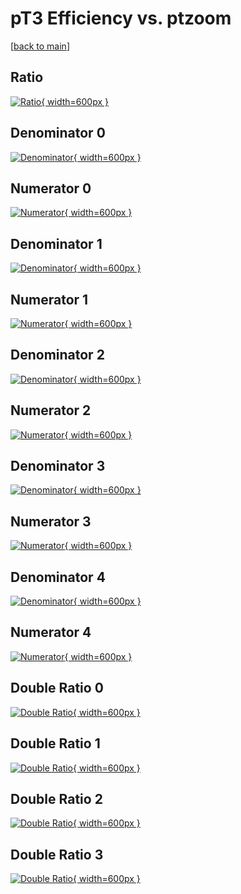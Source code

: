 # pT3 Efficiency vs. ptzoom

[[back to main](./)]



## Ratio

[![Ratio](../mtv/var/pT3_base_11_0_eff_ptzoom.png){ width=600px }](../mtv/var/pT3_base_11_0_eff_ptzoom.pdf)

## Denominator 0

[![Denominator](../mtv/den/pT3_base_11_0_eff_ptzoom_den0.png){ width=600px }](../mtv/den/pT3_base_11_0_eff_ptzoom_den0.pdf)

## Numerator 0

[![Numerator](../mtv/num/pT3_base_11_0_eff_ptzoom_num0.png){ width=600px }](../mtv/num/pT3_base_11_0_eff_ptzoom_num0.pdf)

## Denominator 1

[![Denominator](../mtv/den/pT3_base_11_0_eff_ptzoom_den1.png){ width=600px }](../mtv/den/pT3_base_11_0_eff_ptzoom_den1.pdf)

## Numerator 1

[![Numerator](../mtv/num/pT3_base_11_0_eff_ptzoom_num1.png){ width=600px }](../mtv/num/pT3_base_11_0_eff_ptzoom_num1.pdf)

## Denominator 2

[![Denominator](../mtv/den/pT3_base_11_0_eff_ptzoom_den2.png){ width=600px }](../mtv/den/pT3_base_11_0_eff_ptzoom_den2.pdf)

## Numerator 2

[![Numerator](../mtv/num/pT3_base_11_0_eff_ptzoom_num2.png){ width=600px }](../mtv/num/pT3_base_11_0_eff_ptzoom_num2.pdf)

## Denominator 3

[![Denominator](../mtv/den/pT3_base_11_0_eff_ptzoom_den3.png){ width=600px }](../mtv/den/pT3_base_11_0_eff_ptzoom_den3.pdf)

## Numerator 3

[![Numerator](../mtv/num/pT3_base_11_0_eff_ptzoom_num3.png){ width=600px }](../mtv/num/pT3_base_11_0_eff_ptzoom_num3.pdf)

## Denominator 4

[![Denominator](../mtv/den/pT3_base_11_0_eff_ptzoom_den4.png){ width=600px }](../mtv/den/pT3_base_11_0_eff_ptzoom_den4.pdf)

## Numerator 4

[![Numerator](../mtv/num/pT3_base_11_0_eff_ptzoom_num4.png){ width=600px }](../mtv/num/pT3_base_11_0_eff_ptzoom_num4.pdf)

## Double Ratio 0

[![Double Ratio](../mtv/ratio/pT3_base_11_0_eff_ptzoom_ratio0.png){ width=600px }](../mtv/ratio/pT3_base_11_0_eff_ptzoom_ratio0.pdf)

## Double Ratio 1

[![Double Ratio](../mtv/ratio/pT3_base_11_0_eff_ptzoom_ratio1.png){ width=600px }](../mtv/ratio/pT3_base_11_0_eff_ptzoom_ratio1.pdf)

## Double Ratio 2

[![Double Ratio](../mtv/ratio/pT3_base_11_0_eff_ptzoom_ratio2.png){ width=600px }](../mtv/ratio/pT3_base_11_0_eff_ptzoom_ratio2.pdf)

## Double Ratio 3

[![Double Ratio](../mtv/ratio/pT3_base_11_0_eff_ptzoom_ratio3.png){ width=600px }](../mtv/ratio/pT3_base_11_0_eff_ptzoom_ratio3.pdf)

